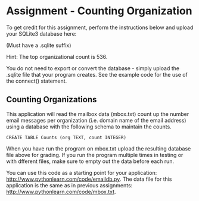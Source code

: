 Assignment - Counting Organization
==================================

To get credit for this assignment, perform the instructions below and upload your SQLite3 database here:

(Must have a .sqlite suffix)

Hint: The top organizational count is 536.

You do not need to export or convert the database - simply upload the .sqlite file that your program creates. See the example code for the use of the connect() statement.

Counting Organizations
----------------------
This application will read the mailbox data (mbox.txt) count up the number email messages per organization (i.e. domain name of the email address) using a database with the following schema to maintain the counts.

    CREATE TABLE Counts (org TEXT, count INTEGER)

When you have run the program on mbox.txt upload the resulting database file above for grading.
If you run the program multiple times in testing or with dfferent files, make sure to empty out the data before each run.

You can use this code as a starting point for your application: http://www.pythonlearn.com/code/emaildb.py. The data file for this application is the same as in previous assignments: http://www.pythonlearn.com/code/mbox.txt.

